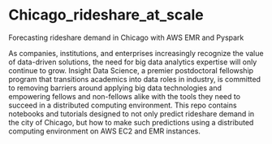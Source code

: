 # Chicago_rideshare_at_scale
Forecasting rideshare demand in Chicago with AWS EMR and Pyspark

As companies, institutions, and enterprises increasingly recognize the value of data-driven solutions, the need for big data analytics expertise will only continue to grow. Insight Data Science, a premier postdoctoral fellowship program that transitions academics into data roles in industry, is committed to removing barriers around applying big data technologies and empowering fellows and non-fellows alike with the tools they need to succeed in a distributed computing environment. This repo contains notebooks and tutorials designed to not only predict rideshare demand in the city of Chicago, but how to make such predictions using a distributed computing environment on AWS EC2 and EMR instances. 
